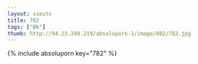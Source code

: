 ```yaml
--- 
layout: sieutv
title: 782
tags: ["0k"]
thumb: http://94.23.248.219/absoluporn-1/image/002/782.jpg
---
```

{% include absoluporn key="782" %} 
